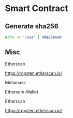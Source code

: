# Smart Contract

## Generate sha256

```bash
echo -n "1aaa" | sha256sum
```

## Misc

Etherscan

https://ropsten.etherscan.io/

Metamask

Ethereum-Wallet

Etherscan

https://ropsten.etherscan.io/